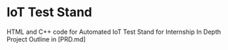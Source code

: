 # IoT Test Stand

HTML and C++ code for Automated IoT Test Stand for Internship
In Depth Project Outline in [PRD.md]
